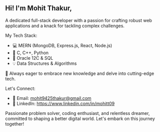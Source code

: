 ## Hi! I'm Mohit Thakur,

A dedicated full-stack developer with a passion for crafting robust web applications and a knack for tackling complex challenges.

My Tech Stack:
- 💻 MERN (MongoDB, Express.js, React, Node.js)
- 🧠 C, C++, Python
- 🧩 Oracle 12C & SQL
- 💡 Data Structures & Algorithms

🌱 Always eager to embrace new knowledge and delve into cutting-edge tech.

Let's Connect:
- 📧 Email: mohit9425thakur@gmail.com
- 🔗 LinkedIn: https://www.linkedin.com/in/mohitt09

Passionate problem solver, coding enthusiast, and relentless dreamer, committed to shaping a better digital world. Let's embark on this journey together!
